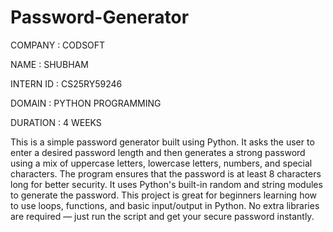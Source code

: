 # Password-Generator

COMPANY : CODSOFT

NAME : SHUBHAM

INTERN ID : CS25RY59246

DOMAIN : PYTHON PROGRAMMING 

DURATION : 4 WEEKS

This is a simple password generator built using Python. It asks the user to enter a desired password length and then generates a strong password using a mix of uppercase letters, lowercase letters, numbers, and special characters. The program ensures that the password is at least 8 characters long for better security. It uses Python's built-in random and string modules to generate the password. This project is great for beginners learning how to use loops, functions, and basic input/output in Python. No extra libraries are required — just run the script and get your secure password instantly.
